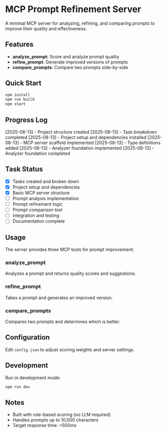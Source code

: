 # MCP Prompt Refinement Server

A minimal MCP server for analyzing, refining, and comparing prompts to improve their quality and effectiveness.

## Features
- **analyze_prompt**: Score and analyze prompt quality
- **refine_prompt**: Generate improved versions of prompts  
- **compare_prompts**: Compare two prompts side-by-side

## Quick Start
```bash
npm install
npm run build
npm start
```

## Progress Log
<!-- Codex: Add simple one-line updates here as you complete tasks -->
[2025-08-13] - Project structure created
[2025-08-13] - Task breakdown completed
[2025-08-13] - Project setup and dependencies installed
[2025-08-13] - MCP server scaffold implemented
[2025-08-13] - Type definitions added
[2025-08-13] - Analyzer foundation implemented
[2025-08-13] - Analyzer foundation completed
<!-- Example entries:
[2024-01-15] - Basic MCP server setup completed
[2024-01-15] - Prompt analyzer with rule-based scoring implemented
[2024-01-16] - Refinement tool working with improvement suggestions
[2024-01-16] - Comparison tool completed, all three tools integrated
-->

## Task Status
<!-- Codex: Update this as tasks are completed -->
- [x] Tasks created and broken down
- [x] Project setup and dependencies
- [x] Basic MCP server structure
- [ ] Prompt analysis implementation
- [ ] Prompt refinement logic
- [ ] Prompt comparison tool
- [ ] Integration and testing
- [ ] Documentation complete

## Usage
The server provides three MCP tools for prompt improvement:

### analyze_prompt
Analyzes a prompt and returns quality scores and suggestions.

### refine_prompt  
Takes a prompt and generates an improved version.

### compare_prompts
Compares two prompts and determines which is better.

## Configuration
Edit `config.json` to adjust scoring weights and server settings.

## Development
Run in development mode:
```bash
npm run dev
```

## Notes
<!-- Codex: Add any important notes or limitations here -->
- Built with rule-based scoring (no LLM required)
- Handles prompts up to 10,000 characters
- Target response time: <500ms
